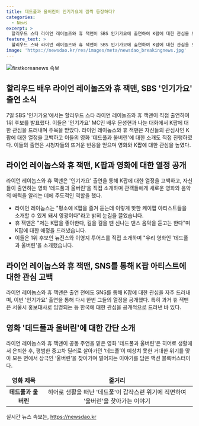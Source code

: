 ```yaml
---
title: 데드풀과 울버린이 인기가요에 깜짝 등장하다?
categories:
  - News
excerpt: >
  할리우드 스타 라이언 레이놀즈와 휴 잭맨이 SBS 인기가요에 출연하여 K팝에 대한 관심을 드러내며 이목을 끌었습니다. 또한, 나란히 1위 후보인 뉴진스와 이영지 투어스를 소개하며 자신들의 영화 데드풀과 울버린을 홍보하기도 했습니다. 이들의 한국 방문은 이번 영화의 홍보행사와 관련되었는데, 이 영화는 히어로 생활에서 은퇴한 ‘데드풀’이 울버린을 찾아가며 벌어지는 이야기를 다룬 액션 블록버스터입니다. 이들의 활동이 K팝과 한국 관련 이슈에 대한 관심을 끌고 있습니다.
feature_text: >
  할리우드 스타 라이언 레이놀즈와 휴 잭맨이 SBS 인기가요에 출연하여 K팝에 대한 관심을 드러내며 이목을 끌었습니다. 또한, 나란히 1위 후보인 뉴진스와 이영지 투어스를 소개하며 자신들의 영화 데드풀과 울버린을 홍보하기도 했습니다. 이들의 한국 방문은 이번 영화의 홍보행사와 관련되었는데, 이 영화는 히어로 생활에서 은퇴한 ‘데드풀’이 울버린을 찾아가며 벌어지는 이야기를 다룬 액션 블록버스터입니다. 이들의 활동이 K팝과 한국 관련 이슈에 대한 관심을 끌고 있습니다.
image: 'https://newsdao.kr/res/images/meta/newsdao_breakingnews.jpg'
---
```


<p><img src="https://newsdao.kr/res/images/meta/newsdao_breakingnews.jpg" alt="firstkoreanews 속보" /></p>

<h2 data-ke-size="size26">할리우드 배우 라이언 레이놀즈와 휴 잭맨, SBS '인기가요' 출연 소식</h2>

<p data-ke-size="size16">7일 SBS '인기가요'에서는 할리우드 스타 라이언 레이놀즈와 휴 잭맨이 직접 출연하여 1위 후보를 발표했다. 이들은 '인기가요' MC인 배우 문성현과 나눈 대화에서 K팝에 대한 관심을 드러내며 주목을 받았다. 라이언 레이놉스와 휴 잭맨은 자신들의 관심사인 K팝에 대한 열정을 고백하고 이들의 영화 '데드풀과 울버린'에 대한 소개도 직접 진행하였다. 이들의 출연은 시청자들의 뜨거운 반응을 얻으며 영화와 K팝에 대한 관심을 높였다.</p>

<h2 data-ke-size="size26">라이언 레이놉스와 휴 잭맨, K팝과 영화에 대한 열정 공개</h2>

<p data-ke-size="size16">라이언 레이놉스와 휴 잭맨은 '인기가요' 출연을 통해 K팝에 대한 열정을 고백하고, 자신들이 출연하는 영화 '데드풀과 울버린'을 직접 소개하며 관객들에게 새로운 영화와 음악의 매력을 알리는 데에 주도적인 역할을 했다.</p>

<ul>
<li>라이언 레이놉스는 "평소에 K팝을 즐겨 듣는데 이렇게 핫한 케이팝 아티스트들을 소개할 수 있게 돼서 영광이다"라고 밝혀 눈길을 끌었습니다.</li>
<li>휴 잭맨은 "저는 K팝을 좋아한다, 길을 걸을 땐 신나는 댄스 음악을 듣고는 한다"며 K팝에 대한 애정을 드러냈습니다.</li>
<li>이들은 1위 후보인 뉴진스와 이영지 투어스를 직접 소개하며 "우리 영화인 '데드풀과 울버린'을 소개했습니다.</li>
</ul>

<h2 data-ke-size="size26">라이언 레이놉스와 휴 잭맨, SNS를 통해 K팝 아티스트에 대한 관심 고백</h2>

<p data-ke-size="size16">라이언 레이놉스와 휴 잭맨은 출연 전에도 SNS를 통해 K팝에 대한 관심을 자주 드러내며, 이번 '인기가요' 출연을 통해 다시 한번 그들의 열정을 공개했다. 특히 과거 휴 잭맨은 서울시 홍보대사로 임명되는 등 한국에 대한 관심을 공개적으로 드러낸 바 있다.</p>

<h2 data-ke-size="size26">영화 '데드풀과 울버린'에 대한 간단 소개</h2>

<p data-ke-size="size16">라이언 레이놉스와 휴 잭맨이 공동 주연을 맡은 영화 '데드풀과 울버린'은 히어로 생활에서 은퇴한 후, 평범한 중고차 딜러로 살아가던 ‘데드풀’이 예상치 못한 거대한 위기를 맞아 모든 면에서 상극인 ‘울버린’을 찾아가며 벌어지는 이야기를 담은 액션 블록버스터이다.</p>

<table>
<thead>
<tr>
<td style="text-align: center; height: 17px;"><b>영화 제목</b></td>
<td style="text-align: center; height: 17px;"><b>줄거리</b></td>
</tr>
</thead>
<tbody>
<tr>
<td style="text-align: center; height: 17px;"><b>데드풀과 울버린</b></td>
<td style="text-align: center; height: 17px;">히어로 생활을 떠난 '데드풀'이 갑작스런 위기에 직면하여 '울버린'을 찾아가는 이야기</td>
</tr>
</tbody>
</table>
실시간 뉴스 속보는, <a href="https://newsdao.kr" rel="dofollow">https://newsdao.kr</a>


